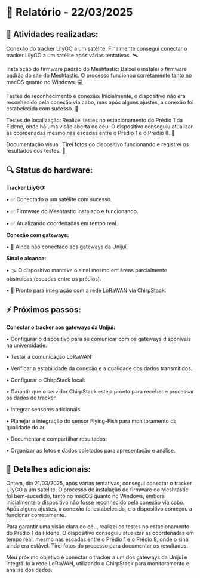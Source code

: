# 📅 Relatório - 22/03/2025

## 📌 Atividades realizadas:
Conexão do tracker LilyGO a um satélite: Finalmente consegui conectar o tracker LilyGO a um satélite após várias tentativas. 🛰️

Instalação do firmware padrão do Meshtastic: Baixei e instalei o firmware padrão do site do Meshtastic. O processo funcionou corretamente tanto no macOS quanto no Windows. 💻

Testes de reconhecimento e conexão: Inicialmente, o dispositivo não era reconhecido pela conexão via cabo, mas após alguns ajustes, a conexão foi estabelecida com sucesso. 🔌

Testes de localização: Realizei testes no estacionamento do Prédio 1 da Fidene, onde há uma visão aberta do céu. O dispositivo conseguiu atualizar as coordenadas mesmo nas escadas entre o Prédio 1 e o Prédio 8. 📍

Documentação visual: Tirei fotos do dispositivo funcionando e registrei os resultados dos testes. 📸

## 🔍 Status do hardware:
**Tracker LilyGO:**

•   ✅ Conectado a um satélite com sucesso.

•   ✅ Firmware do Meshtastic instalado e funcionando.

•   ✅ Atualizando coordenadas em tempo real.

**Conexão com gateways:**

•   🔧 Ainda não conectado aos gateways da Unijuí.

**Sinal e alcance:**

•   🌫️ O dispositivo manteve o sinal mesmo em áreas parcialmente obstruídas (escadas entre os prédios).

•   📡 Pronto para integração com a rede LoRaWAN via ChirpStack.

## ⚡ Próximos passos:
**Conectar o tracker aos gateways da Unijuí:**

•   Configurar o dispositivo para se comunicar com os gateways disponíveis na universidade.

•   Testar a comunicação LoRaWAN:

•   Verificar a estabilidade da conexão e a qualidade dos dados transmitidos.

•   Configurar o ChirpStack local:

•   Garantir que o servidor ChirpStack esteja pronto para receber e processar os dados do tracker.

•   Integrar sensores adicionais:

•   Planejar a integração do sensor Flying-Fish para monitoramento da qualidade do ar.

•   Documentar e compartilhar resultados:

•   Organizar as fotos e dados coletados para apresentação e análise.

## 📝 Detalhes adicionais:
Ontem, dia 21/03/2025, após várias tentativas, consegui conectar o tracker LilyGO a um satélite. O processo de instalação do firmware do Meshtastic foi bem-sucedido, tanto no macOS quanto no Windows, embora inicialmente o dispositivo não fosse reconhecido pela conexão via cabo. Após alguns ajustes, a conexão foi estabelecida, e o dispositivo começou a funcionar corretamente.

Para garantir uma visão clara do céu, realizei os testes no estacionamento do Prédio 1 da Fidene. O dispositivo conseguiu atualizar as coordenadas em tempo real, mesmo nas escadas entre o Prédio 1 e o Prédio 8, onde o sinal ainda era estável. Tirei fotos do processo para documentar os resultados.

Meu próximo objetivo é conectar o tracker a um dos gateways da Unijuí e integrá-lo à rede LoRaWAN, utilizando o ChirpStack para monitoramento e análise dos dados.